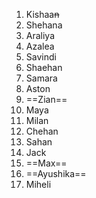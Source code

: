 1.  Kishaa~~n~~
2.  Shehana
3.  Araliya
4.  Azalea
5.  Savindi
6.  Shaehan
7.  Samara
8.  Aston
9.  ==Zian==
10. Maya
11. Milan
12. Chehan 
13. Sahan
14. Jack
15. ==Max==
16. ==Ayushika==
17. Miheli